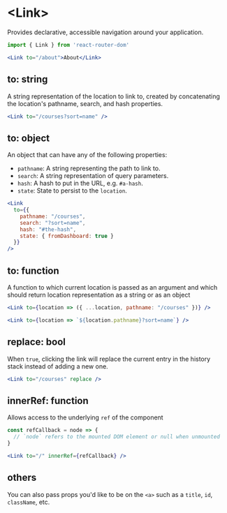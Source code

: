 # &lt;Link>

Provides declarative, accessible navigation around your application.

```jsx
import { Link } from 'react-router-dom'

<Link to="/about">About</Link>
```

## to: string

A string representation of the location to link to, created by concatenating the location's pathname, search, and hash properties.

```jsx
<Link to="/courses?sort=name" />
```

## to: object

An object that can have any of the following properties:

- `pathname`: A string representing the path to link to.
- `search`: A string representation of query parameters.
- `hash`: A hash to put in the URL, e.g. `#a-hash`.
- `state`: State to persist to the `location`.

```jsx
<Link
  to={{
    pathname: "/courses",
    search: "?sort=name",
    hash: "#the-hash",
    state: { fromDashboard: true }
  }}
/>
```

## to: function

A function to which current location is passed as an argument and which should return location representation as a string or as an object

```jsx
<Link to={location => ({ ...location, pathname: "/courses" })} />
```

```jsx
<Link to={location => `${location.pathname}?sort=name`} />
```

## replace: bool

When `true`, clicking the link will replace the current entry in the history stack instead of adding a new one.

```jsx
<Link to="/courses" replace />
```

## innerRef: function

Allows access to the underlying `ref` of the component

```jsx
const refCallback = node => {
  // `node` refers to the mounted DOM element or null when unmounted
}

<Link to="/" innerRef={refCallback} />
```

## others

You can also pass props you'd like to be on the `<a>` such as a `title`, `id`, `className`, etc.
